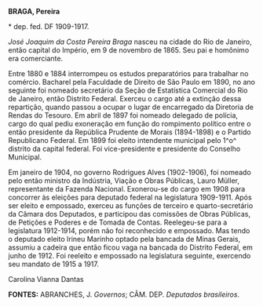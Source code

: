 **BRAGA, Pereira**

\* dep. fed. DF 1909-1917.

*José Joaquim da Costa Pereira Braga* nasceu na cidade do Rio de
Janeiro, então capital do Império, em 9 de novembro de 1865. Seu pai e
homônimo era comerciante.

Entre 1880 e 1884 interrompeu os estudos preparatórios para trabalhar no
comércio. Bacharel pela Faculdade de Direito de São Paulo em 1890, no
ano seguinte foi nomeado secretário da Seção de Estatística Comercial do
Rio de Janeiro, então Distrito Federal. Exerceu o cargo até a extinção
dessa repartição, quando passou a ocupar o lugar de encarregado da
Diretoria de Rendas do Tesouro. Em abril de 1897 foi nomeado delegado de
polícia, cargo do qual pediu exoneração em função do rompimento político
entre o então presidente da República Prudente de Morais (1894-1898) e o
Partido Republicano Federal. Em 1899 foi eleito intendente municipal
pelo 1^o^ distrito da capital federal. Foi vice-presidente e presidente
do Conselho Municipal.

Em janeiro de 1904, no governo Rodrigues Alves (1902-1906), foi nomeado
pelo então ministro da Indústria, Viação e Obras Públicas, Lauro Müller,
representante da Fazenda Nacional. Exonerou-se do cargo em 1908 para
concorrer às eleições para deputado federal na legislatura 1909-1911.
Após ser eleito e empossado, exerceu as funções de terceiro e
quarto-secretário da Câmara dos Deputados, e participou das comissões de
Obras Públicas, de Petições e Poderes e de Tomada de Contas. Reelegeu-se
para a legislatura 1912-1914, porém não foi reconhecido e empossado. Mas
tendo o deputado eleito Irineu Marinho optado pela bancada de Minas
Gerais, assumiu a cadeira que então ficou vaga na bancada do Distrito
Federal, em junho de 1912. Foi reeleito e empossado na legislatura
seguinte, exercendo seu mandato de 1915 a 1917.

Carolina Vianna Dantas

**FONTES:** ABRANCHES, J. *Governos*; CÂM. DEP. *Deputados brasileiros*.
